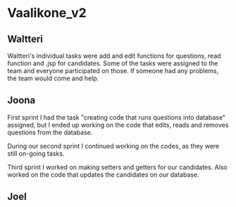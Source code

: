 # Vaalikone_v2

## Waltteri
Waltteri's individual tasks were add and edit functions for questions, read function and .jsp for candidates. 
Some of the tasks were assigned to the team and everyone participated on those.
If someone had any problems, the team would come and help.
## Joona
First sprint I had the task "creating code that runs questions into database" assigned, but I ended up
working on the code that edits, reads and removes questions from the database.

During our second sprint I continued working on the codes, as they were still on-going tasks.

Third sprint I worked on making setters and getters for our candidates. Also worked on the code
that updates the candidates on our database.
## Joel

